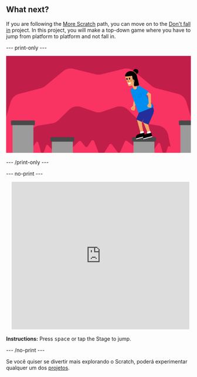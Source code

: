 ## What next?

If you are following the [More Scratch](https://projects.raspberrypi.org/en/raspberrypi/more-scratch) path, you can move on to the [Don't fall in](https://projects.raspberrypi.org/en/projects/dont-fall-in) project. In this project, you will make a top-down game where you have to jump from platform to platform and not fall in.

--- print-only ---

![Don't fall in project](images/dont-fall-in-project.png)

--- /print-only ---

--- no-print ---

<div class="scratch-preview" style="margin-left: 15px;">
  <iframe allowtransparency="true" width="485" height="402" src="https://scratch.mit.edu/projects/embed/525202210/?autostart=false" frameborder="0"></iframe>
</div>

**Instructions:** Press <kbd>space</kbd> or tap the Stage to jump.

--- /no-print ---

Se você quiser se divertir mais explorando o Scratch, poderá experimentar qualquer um dos [projetos](https://projects.raspberrypi.org/en/projects?software%5B%5D=scratch&curriculum%5B%5D=%201).
